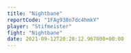 ```yaml
---
title: "Nightbane"
reportCode: "1FAg938n7dc4hmkY"
player: "Stifmeister"
fight: "Nightbane"
date: 2021-09-12T20:20:12.967000+00:00
---
```

